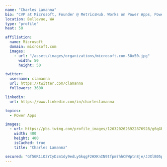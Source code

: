 ```yaml
---
name: "Charles Lamanna"
bio: "CVP at Microsoft, Founder @ MetricsHub. Works on Power Apps, Power Automate, Power Virtual Agent, Common Data Service and Dynamics 365."
location: Bellevue, WA
type: "profile"
heat: 50

affiliation:
  name: Microsoft
  domain: microsoft.com
  images:
    - url: "/assets/images/organizations/microsoft.com-50x50.jpg"
      width: 50
      height: 50

twitter:
  username: clamanna
  url: https://twitter.com/clamanna
  followers: 3600

linkedin:
  url: https://www.linkedin.com/in/charleslamanna

topics:
  - Power Apps

images:
  - url: https://pbs.twimg.com/profile_images/1263202626922876928/g6qGbHZ-_400x400.jpg
    width: 400
    height: 400
    isCached: true
    title: "Charles Lamanna"

secured: "Gf5GR1iO2YIyDzm1dy9edLyGkqgF2HXKnIN9tfpm7hhCEWptn8je/JJXlB05pcyUqYz9K1Jbe8elZdIk16NKtdR6iVQlGQ52sX/AmmC7cG7zRYGb1t3blx7wQLLeLNuR+BkM0Va2U3eiX7ILG4nzyzItafcFfzeZoLPVflL1vXLp2IB6/KfP0wuxLwVglfC271jeeBIA7gYwXtz6hd0aOoQG0qy6drMEZp/2cozqIkCzxhSl0mRFbpXgltQ507f5TvsW+xJWhzIAof0W4os1uIWILv+X7h0r3kO+DULie9SrHSNpMVq3T2A9NsruyZRPlJf/CS4kHw3RloydrLttnkqaCJ6hTNbE/wxsRV1KtUQndwWHsW+OpgXqw9N9qvQBtsVTKz/Snkc3T7wcV48dMXZY7ahjE9rmEu7OG1JRMWs=;7NRMuji2/3Uz6+un/Nrg/w=="
---
```


